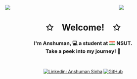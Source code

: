 <img align="left" src="https://user-images.githubusercontent.com/65187002/144930161-2f783401-8d27-4fdf-a2f7-cc0ba32f1f1f.gif" width="27%" style="display:inline;"><img align="right" src="https://user-images.githubusercontent.com/65187002/144930161-2f783401-8d27-4fdf-a2f7-cc0ba32f1f1f.gif" width="27%" style="display:inline;">
<br>

<p align="center">
  <h1 align="center">✩&emsp;Welcome!&emsp;✩</h1>
</p>

<p align="center">
  <h3 align="center"> I'm Anshuman, 💻 a student at <img src="https://raw.githubusercontent.com/krzysztofrewak/flat-flags-iconset/master/flags/in.png" width="20"/> <b> NSUT.</b> <br> Take a peek into my journey! 🚀 </h3>
</p>
<br>

<div align="center">

[![Linkedin: Anshuman Sinha](https://img.shields.io/badge/-Let'sConnect-blue?style=flat-square&logo=Linkedin&logoColor=white&link=https://www.linkedin.com/in/anshumansinha3/)](https://www.linkedin.com/in/anshumansinha3/) [![GitHub](https://img.shields.io/badge/GitHub-follow-black?style=social&logo=github)](https://github.com/anshuman0904)

</div>

